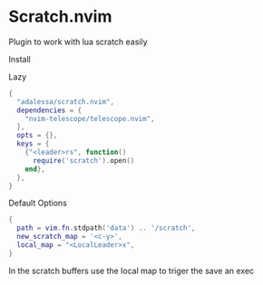 # Scratch.nvim

Plugin to work with lua scratch easily

Install

Lazy
```lua
{
  "adalessa/scratch.nvim",
  dependencies = {
    "nvim-telescope/telescope.nvim",
  },
  opts = {},
  keys = {
    {"<leader>rs", function()
      require('scratch').open()
    end},
  },
}
```

Default Options
```lua
{
  path = vim.fn.stdpath('data') .. '/scratch',
  new_scratch_map = '<c-y>',
  local_map = "<LocalLeader>x",
}
```

In the scratch buffers use the local map to triger the save an exec
